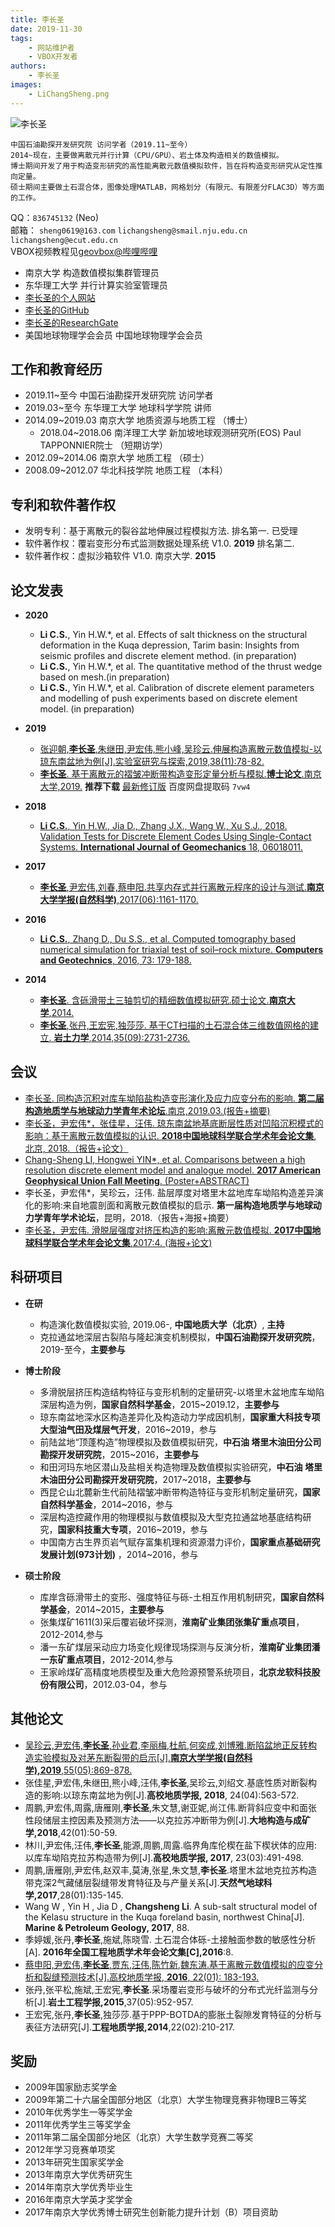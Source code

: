 ```yaml
---
title: 李长圣
date: 2019-11-30
tags:
    - 网站维护者
    - VBOX开发者
authors:
    - 李长圣
images:
    - LiChangSheng.png
---
```


<div class="row author-list">
    <div class="col-xs-6 col-sm-3 col-md-3 col-lg-3">
          <img src="LiChangSheng.png" alt="李长圣" class="img-circle">
    </div>
</div>
    
    中国石油勘探开发研究院 访问学者（2019.11~至今）
    2014~现在，主要做离散元并行计算（CPU/GPU）、岩土体及构造相关的数值模拟。  
    博士期间开发了用于构造变形研究的高性能离散元数值模拟软件，旨在将构造变形研究从定性推向定量。  
    硕士期间主要做土石混合体，图像处理MATLAB，网格划分（有限元、有限差分FLAC3D）等方面的工作。  

QQ：``836745132`` (Neo)  
邮箱： `sheng0619@163.com` `lichangsheng@smail.nju.edu.cn` `lichangsheng@ecut.edu.cn`  
VBOX视频教程见[geovbox@哔哩哔哩](https://www.bilibili.com/video/av91259173/)

- 南京大学 构造数值模拟集群管理员
- 东华理工大学 并行计算实验室管理员
- [李长圣的个人网站](https://sheng.geovbox.com)
- [李长圣的GitHub](https://github.com/demsheng)  
- [李长圣的ResearchGate](https://www.researchgate.net/profile/Li_Changsheng2)  
- 美国地球物理学会会员 中国地球物理学会会员

## 工作和教育经历
- 2019.11~至今 中国石油勘探开发研究院 访问学者
- 2019.03~至今 东华理工大学 地球科学学院  讲师  
- 2014.09~2019.03  南京大学         地质资源与地质工程         （博士）  
    - 2018.04~2018.06  南洋理工大学     新加坡地球观测研究所(EOS) Paul TAPPONNIER院士 （短期访学）  
- 2012.09~2014.06  南京大学         地质工程                   （硕士）  
- 2008.09~2012.07  华北科技学院      地质工程                  （本科）  

## 专利和软件著作权
- 发明专利：基于离散元的裂谷盆地伸展过程模拟方法. 排名第一. 已受理
- 软件著作权：覆岩变形分布式监测数据处理系统 V1.0. **2019** 排名第二. 
- 软件著作权：虚拟沙箱软件 V1.0. 南京大学. **2015**


## 论文发表

- **2020**  
	- **Li C.S.**, Yin H.W.*, et al. Effects of salt thickness on the structural deformation in the Kuqa depression, Tarim basin: Insights from seismic profiles and discrete element method. (in preparation)
	- **Li C.S.**, Yin H.W.*, et al. The quantitative method of the thrust wedge based on mesh.(in preparation)
	- **Li C.S.**, Yin H.W.*, et al. Calibration of discrete element parameters and modelling of push experiments based on discrete element model. (in preparation)

- **2019**  
	- [张迎朝,**李长圣**,朱继田,尹宏伟,熊小峰,吴珍云.伸展构造离散元数值模拟-以琼东南盆地为例[J].实验室研究与探索,2019,38(11):78-82.](http://t.cn/A6hj2FNU)
	- [**李长圣**. 基于离散元的褶皱冲断带构造变形定量分析与模拟.**博士论文**.南京大学,2019.](http://t.cn/Ai9ruJY5) **推荐下载** [最新修订版](https://pan.baidu.com/s/16efVoNKUlWoYdujWWNcl_Q) 百度网盘提取码 `7vw4`  

- **2018**  

	- [**Li C.S.**, Yin H.W., Jia D., Zhang J.X., Wang W., Xu S.J., 2018. Validation Tests for Discrete Element Codes Using Single-Contact Systems. **International Journal of Geomechanics** 18, 06018011.](https://ascelibrary.org/doi/10.1061/(ASCE)GM.1943-5622.0001133)


- **2017**  

	- [**李长圣**,尹宏伟,刘春,蔡申阳.共享内存式并行离散元程序的设计与测试.**南京大学学报(自然科学)**,2017(06):1161-1170.](http://t.cn/EiaL0Ad)


- **2016**  

	- [**Li C.S.**, Zhang D., Du S.S., et al. Computed tomography based numerical simulation for triaxial test of soil–rock mixture. **Computers and Geotechnics**, 2016, 73: 179-188.](https://www.sciencedirect.com/science/article/pii/S0266352X15002682)

- **2014**  

	- [**李长圣**. 含砾滑带土三轴剪切的精细数值模拟研究.硕士论文.**南京大学**,2014.](http://t.cn/E6kqz7M)
	- [**李长圣**,张丹,王宏宪,独莎莎. 基于CT扫描的土石混合体三维数值网格的建立. **岩土力学**,2014,35(09):2731-2736.](http://t.cn/E6kqIsW)

## 会议
- [李长圣. 同构造沉积对库车坳陷盐构造变形演化及应力应变分布的影响. **第二届构造地质学与地球动力学青年术论坛**.南京,2019.03.(报告+摘要)](/blog/201903/)  
- [李长圣，尹宏伟*，张佳星，汪伟. 琼东南盆地基底断层性质对凹陷沉积模式的影响：基于离散元数值模拟的认识. **2018中国地球科学联合学术年会论文集**, 北京, 2018.（报告+论文）](http://t.cn/AiY2NMGq)
- [Chang-Sheng LI, Hongwei YIN*, et al. Comparisons between a high resolution discrete element model and analogue model. **2017 American Geophysical Union Fall Meeting**. (Poster+ABSTRACT)](https://agu.confex.com/agu/fm17/meetingapp.cgi/Paper/208807)  
- 李长圣，尹宏伟*，吴珍云，汪伟. 盐层厚度对塔里木盆地库车坳陷构造差异演化的影响:来自地震剖面和离散元数值模拟的启示. **第一届构造地质学与地球动力学青年学术论坛**，昆明，2018.（报告+海报+摘要）
- [李长圣，尹宏伟. 滑脱层强度对挤压构造的影响:离散元数值模拟. **2017中国地球科学联合学术年会论文集**,2017:4. (海报+论文)](http://t.cn/E6k57Mg)

## 科研项目

- **在研**
	
	- 构造演化数值模拟实验, 2019.06-, **中国地质大学（北京）**, **主持**
	- 克拉通盆地深层古裂陷与隆起演变机制模拟，**中国石油勘探开发研究院**，2019-至今，**主要参与**
	
- **博士阶段**

	- 多滑脱层挤压构造结构特征与变形机制的定量研究-以塔里木盆地库车坳陷深层构造为例，**国家自然科学基金**，2015~2019.12，**主要参与**
	- 琼东南盆地深水区构造差异化及构造动力学成因机制，**国家重大科技专项大型油气田及煤层气开发**，2016~2019，参与
	- 前陆盆地“顶蓬构造”物理模拟及数值模拟研究，**中石油 塔里木油田分公司勘探开发研究院**，2015~2016，**主要参与**
	- 和田河玛东地区潜山及盐相关构造物理及数值模拟实验研究，**中石油 塔里木油田分公司勘探开发研究院**，2017~2018，**主要参与**
	- 西昆仑山北麓新生代前陆褶皱冲断带构造特征与变形机制定量研究，**国家自然科学基金**，2014~2016，参与
	- 深层构造控藏作用的物理模拟与数值模拟及大型克拉通盆地基底结构研究，**国家科技重大专项**，2016~2019，参与
	- 中国南方古生界页岩气赋存富集机理和资源潜力评价，**国家重点基础研究发展计划(973计划)** ，2014~2016，参与

- **硕士阶段**

	- 库岸含砾滑带土的变形、强度特征与砾-土相互作用机制研究，**国家自然科学基金**，2014~2015，**主要参与**
	- 张集煤矿1611(3)采后覆岩破坏探测，**淮南矿业集团张集矿重点项目**，2012-2014,参与
	- 潘一东矿煤层采动应力场变化规律现场探测与反演分析，**淮南矿业集团潘一东矿重点项目**，2012-2014,参与
	- 王家岭煤矿高精度地质模型及重大危险源预警系统项目，**北京龙软科技股份有限公司**，2012.03-04，参与

## 其他论文
- [吴珍云,尹宏伟,**李长圣**,孙业君,李丽梅,杜航,何奕成,刘博雅.断陷盆地正反转构造实验模拟及对茅东断裂带的启示[J].**南京大学学报(自然科学),2019**,55(05):869-878.](http://t.cn/AisBmv8f)  
- 张佳星,尹宏伟,朱继田,熊小峰,汪伟,**李长圣**,吴珍云,刘绍文.基底性质对断裂构造的影响:以琼东南盆地为例[J].**高校地质学报, 2018**, 24(04):563-572.
- 周鹏,尹宏伟,周露,唐雁刚,**李长圣**,朱文慧,谢亚妮,尚江伟.断背斜应变中和面张性段储层主控因素及预测方法——以克拉苏冲断带为例[J].**大地构造与成矿学,2018**,42(01):50-59.
- 林川,尹宏伟,汪伟,**李长圣**,能源,周鹏,周露.临界角库伦楔在盐下楔状体的应用:以库车坳陷克拉苏构造带为例[J].**高校地质学报, 2017**, 23(03):491-498.
- 周鹏,唐雁刚,尹宏伟,赵双丰,莫涛,张星,朱文慧,**李长圣**.塔里木盆地克拉苏构造带克深2气藏储层裂缝带发育特征及与产量关系[J].**天然气地球科学,2017**,28(01):135-145.
- Wang W , Yin H , Jia D , **Changsheng Li**. A sub-salt structural model of the Kelasu structure in the Kuqa foreland basin, northwest China[J]. **Marine & Petroleum Geology, 2017**, 88.
- 季婷媛,张丹,**李长圣**,施斌,陈晓雪. 土石混合体砾-土接触面参数的敏感性分析[A]. **2016年全国工程地质学术年会论文集[C],2016**:8.
- [蔡申阳,尹宏伟,**李长圣**,贾东,汪伟,陈竹新,魏东涛.基于离散元数值模拟的应变分析和裂缝预测技术[J].高校地质学报, **2016**, 22(01): 183-193.](http://t.cn/E6kX4lk)
- 张丹,张平松,施斌,王宏宪,**李长圣**.采场覆岩变形与破坏的分布式光纤监测与分析[J].**岩土工程学报,2015**,37(05):952-957.
- 王宏宪,张丹,**李长圣**,独莎莎.基于PPP-BOTDA的膨胀土裂隙发育特征的分析与表征方法研究[J].**工程地质学报,2014**,22(02):210-217.


## 奖励

- 2009年国家励志奖学金
- 2009年第二十六届全国部分地区（北京）大学生物理竞赛非物理B三等奖
- 2010年优秀学生一等奖学金
- 2011年优秀学生三等奖学金
- 2011年第二届全国部分地区（北京）大学生数学竞赛二等奖
- 2012年学习竞赛单项奖
- 2013年研究生国家奖学金
- 2013年南京大学优秀研究生
- 2014年南京大学优秀毕业生
- 2016年南京大学英才奖学金
- 2017年南京大学优秀博士研究生创新能力提升计划（B）项目资助

